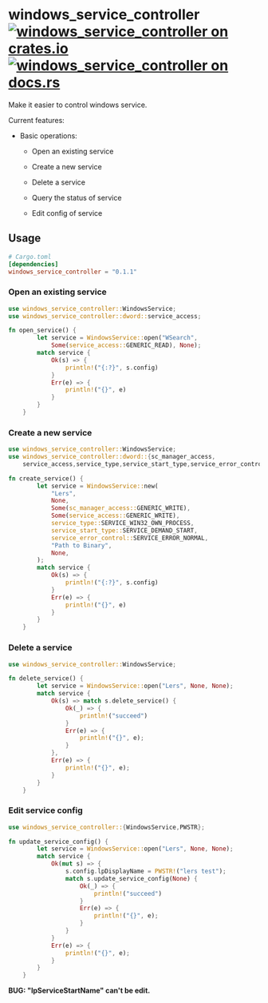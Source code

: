 windows_service_controller[![windows_service_controller on crates.io](https://img.shields.io/crates/v/windows_service_controller)](https://crates.io/crates/windows_service_controller)[![windows_service_controller on docs.rs](https://docs.rs/winreg/badge.svg)](https://docs.rs/windows_service_controller)
======

Make it easier to control windows service.

Current features:

* Basic operations:

  * Open an existing service

  * Create a new service

  * Delete a service

  * Query the status of service

  * Edit config of service

## Usage

```toml
# Cargo.toml
[dependencies]
windows_service_controller = "0.1.1"
```

### Open an existing service


```rust
use windows_service_controller::WindowsService;
use windows_service_controller::dword::service_access;

fn open_service() {
        let service = WindowsService::open("WSearch",
            Some(service_access::GENERIC_READ), None);
        match service {
            Ok(s) => {
                println!("{:?}", s.config)
            }
            Err(e) => {
                println!("{}", e)
            }
        }
    }
```

### Create a new service

```rust
use windows_service_controller::WindowsService;
use windows_service_controller::dword::{sc_manager_access,
    service_access,service_type,service_start_type,service_error_control};

fn create_service() {
        let service = WindowsService::new(
            "Lers",
            None,
            Some(sc_manager_access::GENERIC_WRITE),
            Some(service_access::GENERIC_WRITE),
            service_type::SERVICE_WIN32_OWN_PROCESS,
            service_start_type::SERVICE_DEMAND_START,
            service_error_control::SERVICE_ERROR_NORMAL,
            "Path to Binary",
            None,
        );
        match service {
            Ok(s) => {
                println!("{:?}", s.config)
            }
            Err(e) => {
                println!("{}", e)
            }
        }
    }
```

### Delete a service

```rust
use windows_service_controller::WindowsService;

fn delete_service() {
        let service = WindowsService::open("Lers", None, None);
        match service {
            Ok(s) => match s.delete_service() {
                Ok(_) => {
                    println!("succeed")
                }
                Err(e) => {
                    println!("{}", e);
                }
            },
            Err(e) => {
                println!("{}", e);
            }
        }
    }
```

### Edit service config

```rust
use windows_service_controller::{WindowsService,PWSTR};

fn update_service_config() {
        let service = WindowsService::open("Lers", None, None);
        match service {
            Ok(mut s) => {
                s.config.lpDisplayName = PWSTR!("lers test");
                match s.update_service_config(None) {
                    Ok(_) => {
                        println!("succeed")
                    }
                    Err(e) => {
                        println!("{}", e);
                    }
                }
            }
            Err(e) => {
                println!("{}", e);
            }
        }
    }
```

**BUG: "lpServiceStartName" can't be edit.**

​    